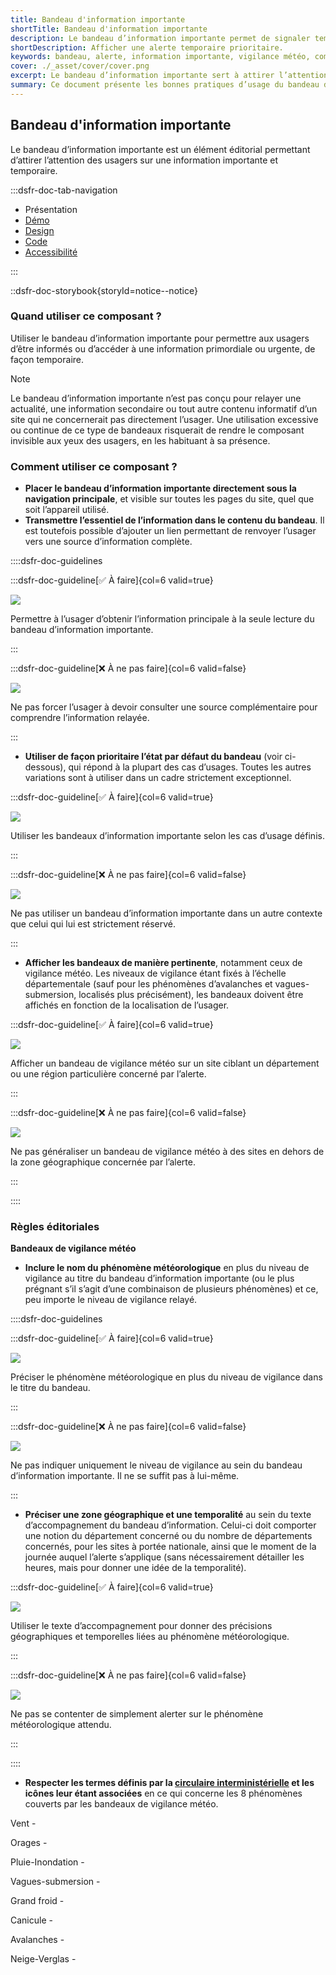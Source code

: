 ```yaml
---
title: Bandeau d'information importante
shortTitle: Bandeau d'information importante
description: Le bandeau d’information importante permet de signaler temporairement une information urgente ou prioritaire en tête de page.
shortDescription: Afficher une alerte temporaire prioritaire.
keywords: bandeau, alerte, information importante, vigilance météo, composant éditorial, interface, UX, design system, accessibilité, urgence
cover: ./_asset/cover/cover.png
excerpt: Le bandeau d’information importante sert à attirer l’attention sur une information temporaire prioritaire comme une alerte météo. Il s’affiche sous la navigation principale sur l’ensemble des pages.
summary: Ce document présente les bonnes pratiques d’usage du bandeau d’information importante. Il décrit son rôle dans la diffusion d’informations urgentes ou prioritaires, précise les cas d’usage recommandés, notamment pour les alertes météo, et définit les règles de positionnement et de rédaction. Il insiste sur la nécessité de limiter son usage à des cas exceptionnels pour préserver son efficacité. Ce guide s’adresse aux équipes éditoriales et techniques souhaitant alerter efficacement les usagers dans un cadre cohérent et accessible.
---
```


## Bandeau d'information importante

Le bandeau d’information importante est un élément éditorial permettant d’attirer l’attention des usagers sur une information importante et temporaire.

:::dsfr-doc-tab-navigation

- Présentation
- [Démo](./demo/index.md)
- [Design](./design/index.md)
- [Code](./code/index.md)
- [Accessibilité](./accessibility/index.md)

:::

::dsfr-doc-storybook{storyId=notice--notice}

### Quand utiliser ce composant ?

Utiliser le bandeau d’information importante pour permettre aux usagers d’être informés ou d’accéder à une information primordiale ou urgente, de façon temporaire.

> [!NOTE]
> Le bandeau d’information importante n’est pas conçu pour relayer une actualité, une information secondaire ou tout autre contenu informatif d’un site qui ne concernerait pas directement l’usager. Une utilisation excessive ou continue de ce type de bandeaux risquerait de rendre le composant invisible aux yeux des usagers, en les habituant à sa présence.

### Comment utiliser ce composant ?

- **Placer le bandeau d’information importante directement sous la navigation principale**, et visible sur toutes les pages du site, quel que soit l’appareil utilisé.
- **Transmettre l’essentiel de l’information dans le contenu du bandeau**. Il est toutefois possible d’ajouter un lien permettant de renvoyer l’usager vers une source d’information complète.

::::dsfr-doc-guidelines

:::dsfr-doc-guideline[✅ À faire]{col=6 valid=true}

![](./_asset/use/do-1.png)

Permettre à l’usager d’obtenir l’information principale à la seule lecture du bandeau d’information importante.

:::

:::dsfr-doc-guideline[❌ À ne pas faire]{col=6 valid=false}

![](./_asset/use/dont-1.png)

Ne pas forcer l’usager à devoir consulter une source complémentaire pour comprendre l’information relayée.

:::

- **Utiliser de façon prioritaire l’état par défaut du bandeau** (voir ci-dessous), qui répond à la plupart des cas d’usages. Toutes les autres variations sont à utiliser dans un cadre strictement exceptionnel.

:::dsfr-doc-guideline[✅ À faire]{col=6 valid=true}

![](./_asset/use/do-2.png)

Utiliser les bandeaux d’information importante selon les cas d’usage définis.

:::

:::dsfr-doc-guideline[❌ À ne pas faire]{col=6 valid=false}

![](./_asset/use/dont-2.png)

Ne pas utiliser un bandeau d’information importante dans un autre contexte que celui qui lui est strictement réservé.

:::

- **Afficher les bandeaux de manière pertinente**, notamment ceux de vigilance météo. Les niveaux de vigilance étant fixés à l’échelle départementale (sauf pour les phénomènes d’avalanches et vagues-submersion, localisés plus précisément), les bandeaux doivent être affichés en fonction de la localisation de l’usager.

:::dsfr-doc-guideline[✅ À faire]{col=6 valid=true}

![](./_asset/use/do-3.png)

Afficher un bandeau de vigilance météo sur un site ciblant un département ou une région particulière concerné par l’alerte.

:::

:::dsfr-doc-guideline[❌ À ne pas faire]{col=6 valid=false}

![](./_asset/use/dont-3.png)

Ne pas généraliser un bandeau de vigilance météo à des sites en dehors de la zone géographique concernée par l’alerte.

:::

::::

### Règles éditoriales

**Bandeaux de vigilance météo**

- **Inclure le nom du phénomène météorologique** en plus du niveau de vigilance au titre du bandeau d’information importante (ou le plus prégnant s’il s’agit d’une combinaison de plusieurs phénomènes) et ce, peu importe le niveau de vigilance relayé.

::::dsfr-doc-guidelines

:::dsfr-doc-guideline[✅ À faire]{col=6 valid=true}

![](./_asset/edit/do-1.png)

Préciser le phénomène météorologique en plus du niveau de vigilance dans le titre du bandeau.

:::

:::dsfr-doc-guideline[❌ À ne pas faire]{col=6 valid=false}

![](./_asset/edit/dont-1.png)

Ne pas indiquer uniquement le niveau de vigilance au sein du bandeau d’information importante. Il ne se suffit pas à lui-même.

:::

- **Préciser une zone géographique et une temporalité** au sein du texte d’accompagnement du bandeau d’information. Celui-ci doit comporter une notion du département concerné ou du nombre de départements concernés, pour les sites à portée nationale, ainsi que le moment de la journée auquel l’alerte s’applique (sans nécessairement détailler les heures, mais pour donner une idée de la temporalité).

:::dsfr-doc-guideline[✅ À faire]{col=6 valid=true}

![](./_asset/edit/do-2.png)

Utiliser le texte d’accompagnement pour donner des précisions géographiques et temporelles liées au phénomène météorologique.

:::

:::dsfr-doc-guideline[❌ À ne pas faire]{col=6 valid=false}

![](./_asset/edit/dont-2.png)

Ne pas se contenter de simplement alerter sur le phénomène météorologique attendu.

:::

::::

- **Respecter les termes définis par la [circulaire interministérielle](https://www.legifrance.gouv.fr/download/pdf/circ?id=45225) et les icônes leur étant associées** en ce qui concerne les 8 phénomènes couverts par les bandeaux de vigilance météo.

Vent - <span class="fr-icon-windy-fill" aria-hidden="true"></span>

Orages - <span class="fr-icon-thunderstorms-fill" aria-hidden="true"></span>

Pluie-Inondation - <span class="fr-icon-heavy-showers-fill" aria-hidden="true"></span>

Vagues-submersion - <span class="fr-icon-flood-fill" aria-hidden="true"></span>

Grand froid - <span class="fr-icon-temp-cold-fill" aria-hidden="true"></span>

Canicule - <span class="fr-icon-sun-fill" aria-hidden="true"></span>

Avalanches - <span class="fr-icon-avalanches-fill" aria-hidden="true"></span>

Neige-Verglas - <span class="fr-icon-snowy-fill" aria-hidden="true"></span>

